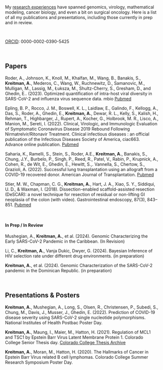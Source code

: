 
My [research experiences](Research.md) have spanned genomics, virology, mathematical modeling, cancer biology, and even a bit on surgical oncology. Here is a list of all my publications and presentations, including those currently in prep and in review. 

<br>

[ORCID](https://orcid.org/0000-0002-0390-5425): 0000-0002-0390-5425

<br>

## Papers
Roder, A., Johnson, K., Knoll, M., Khalfan, M., Wang, B., Banakis, S., **Kreitman, A.**, Mederos, C., Wang, W., Ruchnewitz, D., Samanovic, M., Mulligan, M., Lassig, M., Łuksza, M., Shultz-Cherry, S., Gresham, D., and Ghedin, E.. (2023). Optimized quantification of intra-host viral diversity in SARS-CoV-2 and influenza virus sequence data. mbio [Pubmed](https://www.ncbi.nlm.nih.gov/pmc/articles/PMC10470513/)

Epling, B. P., Rocco, J. M., Boswell, K. L., Laidlaw, E., Galindo, F., Kellogg, A., Das, S., Roder, A., Ghedin, E., **Kreitman, A.**, Dewar, R. L., Kelly, S., Kalish, H., Rehman, T., Highbarger, J., Rupert, A., Kocher, G., Holbrook, M. R., Lisco, A., Manion, M., Sereti, I. (2022). Clinical, Virologic, and Immunologic Evaluation of Symptomatic Coronavirus Disease 2019 Rebound Following Nirmatrelvir/Ritonavir Treatment. Clinical infectious diseases : an official publication of the Infectious Diseases Society of America, ciac663. Advance online publication. [Pubmed](https://pubmed.ncbi.nlm.nih.gov/36200701/)

Saharia, K., Ramelli, S., Stein, S., Roder, A.E., **Kreitman, A.**, Banakis, S., Chung, J.Y., Burbelo, P., Singh, P., Reed, R., Patel, V., Rabin, P., Krupnick, A., Cohen, R., de Wit, E., Ghedin, E., Hewitt, S.,. Vannella, S., Chertow, S., Grazioli, A. (2022). Successful lung transplantation using an allograft from a COVID-19 recovered donor. American Journal of Transplantation. [Pubmed](https://pubmed.ncbi.nlm.nih.gov/36695611/)

Stier, M. W., Chapman, C. G., **Kreitman, A.**, Hart, J. A., Xiao, S. Y., Siddiqui, U. D., & Waxman, I. (2018). Dissection-enabled scaffold-assisted resection (DeSCAR): a novel technique for resection of residual or non-lifting GI neoplasia of the colon (with video). Gastrointestinal endoscopy, 87(3), 843–851. [Pubmed](https://pubmed.ncbi.nlm.nih.gov/29158178/)


<br>

#### In Prep / In Review
Mushegian, A., **Kreitman, A.**, et al. (2024). Genomic Characterizing the Early SARS-CoV-2 Pandemic in the Caribbean. (In Revision)

Li, C., **Kreitman, A.**, Vanja Dukic, Dwyer, G. (2024). Bayesian Inference of HIV selection rate under different drug environments. (in preparation)

**Kreitman, A.**, et al. (2024). Genomic Characterization of the SARS-CoV-2 pandemic in the Dominican Republic. (in preparation)

<br>

## Presentations & Posters

**Kreitman, A.**, Mushegian, A., Long, S., Olsen, R., Christensen, P., Subedi, S., Chung, M., Davis, J., Musser, J., Ghedin, E.  (2022). Prediction of COVID-19 disease severity using SARS-CoV-2 single nucleotide polymorphisms. National Institutes of Health Postbac Poster Day.

**Kreitman, A.**, Maung, I., Maier, M., Hatton, H. (2021). Regulation of MCL1 and TSC1 by Epstein Barr Virus Latent Membrane Protein 1. Colorado College Senior Thesis day. [Colorado College Thesis Archive](https://digitalcc.coloradocollege.edu/record/4530?ln=en&p=allie+kreitman&v=pdf)

**Kreitman, A.**, Moran, M., Hatton, H. (2020). The Hallmarks of Cancer in Epstein Barr Virus related B cell lymphomas. Colorado College Summer Research Symposium Poster Day.
